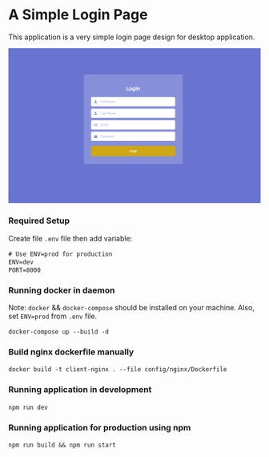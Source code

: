 # A Simple Login Page

This application is a very simple login page design for desktop application.

![App Screenshot](./public/assets/images/screenshot.png)

### Required Setup

Create file `.env` file then add variable:

```
# Use ENV=prod for production
ENV=dev
PORT=8000
```

### Running docker in daemon

Note: `docker` && `docker-compose` should be installed on your machine.
Also, set `ENV=prod` from `.env` file.

```
docker-compose up --build -d
```

### Build nginx dockerfile manually

```
docker build -t client-nginx . --file config/nginx/Dockerfile
```

### Running application in development

```
npm run dev
```

### Running application for production using npm

```
npm run build && npm run start
```
